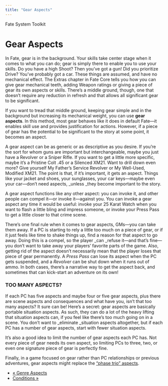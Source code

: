 ```yaml
---
title: "Gear Aspects"
---
```

    
Fate System Toolkit

#  Gear Aspects

In Fate, gear is in the background. Your skills take center stage when it
comes to what you can do; gear is simply there to enable you to use your
skills. Do you have a high Shoot? Then you’ve got a gun! Did you prioritize
Drive? You’ve probably got a car. These things are assumed, and have no
mechanical effect. The Extras chapter in Fate Core tells you how you can give
gear mechanical teeth, adding Weapon ratings or giving a piece of gear its own
aspects or skills. There’s a middle ground, though, one that doesn’t require
any reduction in refresh and that allows all significant gear to be
significant.

If you want to tread that middle ground, keeping gear simple and in the
background but increasing its mechanical weight, you can use **gear aspects**.
In this method, most gear behaves like it does in default Fate—it enables
skill use and provides justification for actions. However, if a piece of gear
has the potential to be significant to the story at some point, it becomes an
aspect.

A gear aspect can be as generic or as descriptive as you desire. If you’re the
sort for whom guns are important but interchangeable, maybe you just have a
<span class="aspect">Revolver</span> or a <span class="aspect">Sniper Rifle</span>. If you
want to get a little more specific, maybe it’s a <span class="aspect">Pristine Colt
.45</span> or a <span class="aspect">Silenced XM21</span>. Want to drill down even
more? Give yourself <span class="aspect">My Father’s Service Revolver</span> or
<span class="aspect">My Well-Used, Modified XM21</span>. The point is that, if it’s
important, it gets an aspect. Things like your jacket and shoes, your
sunglasses, your car keys—maybe even your car—don’t need aspects, _unless
_they become important to the story.

A gear aspect functions like any other aspect: you can invoke it, and other
people can compel it—or invoke it—against you. You can invoke a gear aspect
any time it would be useful: invoke your <span class="aspect">25 Karat Watch</span>
when you want to flash a little bling and impress someone, or invoke your
<span class="aspect">Press Pass</span> to get a little closer to that crime scene.

There’s one final rule when it comes to gear aspects, GMs—you can take them
away. If a PC is starting to rely a little too much on a piece of gear, or if
it just feels like time to shake things up, find a reason for that aspect to
go away. Doing this is a compel, so the player _can _refuse it—and that’s
fine—you don’t want to take away your players’ favorite parts of the game.
Also, getting rid of the aspect doesn’t necessarily mean that the player loses
that piece of gear permanently. A _Press Pass_ can lose its aspect when the PC
gets suspended, and a _Revolver_ can be shut down when it runs out of ammo. In
both cases, there’s a narrative way to get the aspect back, and sometimes that
can kick-start an adventure on its own!

### TOO MANY ASPECTS?

If each PC has five aspects and maybe four or five gear aspects, plus there
are scene aspects and consequences and what have you, isn’t that too many
aspects? It sure can be! Here’s a secret: gear aspects are basically portable
situation aspects. As such, they can do a lot of the heavy lifting that
situation aspects can, if you feel like there’s too much going on in a scene.
You don’t want to _eliminate _situation aspects altogether, but if each PC has
a number of gear aspects, start with fewer situation aspects.

It’s also a good idea to limit the number of gear aspects each PC has. Not
every piece of gear needs its own aspect, so limiting PCs to three, two, or
even one signature piece of gear is perfectly fine.

Finally, in a game focused on gear rather than PC relationships or previous
adventures, gear aspects might replace the [“phase trio” aspects](../../fate-core/phase-trio).

  * [« Genre Aspects](/fate-system-toolkit/genre-aspects)
  * [Conditions »](/fate-system-toolkit/conditions)

